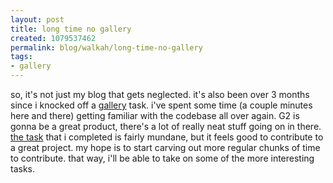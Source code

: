 ```yaml
--- 
layout: post
title: long time no gallery
created: 1079537462
permalink: blog/walkah/long-time-no-gallery
tags: 
- gallery
---
```

so, it's not just my blog that gets neglected. it's also been over 3 months since i knocked off a <a href="http://gallery.sf.net/">gallery</a> task.  i've spent some time (a couple minutes here and there) getting familiar with the codebase all over again. G2 is gonna be a great product, there's a lot of really neat stuff going on in there. <a href="http://sourceforge.net/pm/task.php?func=detailtask&project_task_id=87551&group_id=7130&group_project_id=14056">the task</a> that i completed is fairly mundane, but it feels good to contribute to a great project. my hope is to start carving out more regular chunks of time to contribute. that way, i'll be able to take on some of the more interesting tasks.
